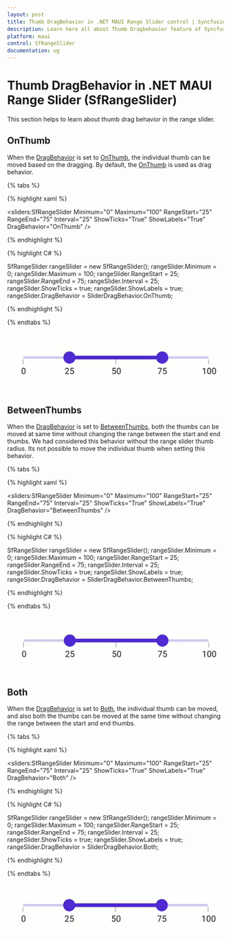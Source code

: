 ```yaml
---
layout: post
title: Thumb DragBehavior in .NET MAUI Range Slider control | Syncfusion
description: Learn here all about Thumb Dragbehavior feature of Syncfusion .NET MAUI Range Slider (SfRangeSlider) control and more.
platform: maui
control: SfRangeSlider
documentation: ug
---
```


# Thumb DragBehavior in .NET MAUI Range Slider (SfRangeSlider)

This section helps to learn about thumb drag behavior in the range slider.

## OnThumb

When the [DragBehavior](https://help.syncfusion.com/cr/maui/Syncfusion.Maui.Sliders.RangeSliderBase.html#Syncfusion_Maui_Sliders_RangeSliderBase_DragBehavior) is set to [OnThumb](https://help.syncfusion.com/cr/maui/Syncfusion.Maui.Sliders.SliderDragBehavior.html#Syncfusion_Maui_Sliders_SliderDragBehavior_OnThumb), the individual thumb can be moved based on the dragging. By default, the [OnThumb](https://help.syncfusion.com/cr/maui/Syncfusion.Maui.Sliders.SliderDragBehavior.html#Syncfusion_Maui_Sliders_SliderDragBehavior_OnThumb) is used as drag behavior.

{% tabs %}

{% highlight xaml %}

<sliders:SfRangeSlider Minimum="0" 
                       Maximum="100"
                       RangeStart="25"
                       RangeEnd="75"
                       Interval="25" 
                       ShowTicks="True"
                       ShowLabels="True"
                       DragBehavior="OnThumb" />

{% endhighlight %}

{% highlight C# %}

SfRangeSlider rangeSlider = new SfRangeSlider();
rangeSlider.Minimum = 0;
rangeSlider.Maximum = 100;
rangeSlider.RangeStart = 25;
rangeSlider.RangeEnd = 75;
rangeSlider.Interval = 25; 
rangeSlider.ShowTicks = true;
rangeSlider.ShowLabels = true;  
rangeSlider.DragBehavior = SliderDragBehavior.OnThumb;

{% endhighlight %}

{% endtabs %}

![DragBehavior OnThumb](images/drag-behavior/onthumb.gif)

## BetweenThumbs

When the [DragBehavior](https://help.syncfusion.com/cr/maui/Syncfusion.Maui.Sliders.RangeSliderBase.html#Syncfusion_Maui_Sliders_RangeSliderBase_DragBehavior) is set to [BetweenThumbs](https://help.syncfusion.com/cr/maui/Syncfusion.Maui.Sliders.SliderDragBehavior.html#Syncfusion_Maui_Sliders_SliderDragBehavior_BetweenThumbs), both the thumbs can be moved at same time without changing the range between the start and end thumbs. We had considered this behavior without the range slider thumb radius. Its not possible to move the individual thumb when setting this behavior.

{% tabs %}

{% highlight xaml %}

<sliders:SfRangeSlider Minimum="0" 
                       Maximum="100"
                       RangeStart="25"
                       RangeEnd="75"
                       Interval="25" 
                       ShowTicks="True"
                       ShowLabels="True"
                       DragBehavior="BetweenThumbs" />

{% endhighlight %}

{% highlight C# %}

SfRangeSlider rangeSlider = new SfRangeSlider();
rangeSlider.Minimum = 0;
rangeSlider.Maximum = 100;
rangeSlider.RangeStart = 25;
rangeSlider.RangeEnd = 75;
rangeSlider.Interval = 25; 
rangeSlider.ShowTicks = true;
rangeSlider.ShowLabels = true;   
rangeSlider.DragBehavior = SliderDragBehavior.BetweenThumbs;

{% endhighlight %}

{% endtabs %}

![DragBehavior Betweenthumb](images/drag-behavior/betweenthumb.gif)

## Both

When the  [DragBehavior](https://help.syncfusion.com/cr/maui/Syncfusion.Maui.Sliders.RangeSliderBase.html#Syncfusion_Maui_Sliders_RangeSliderBase_DragBehavior) is set to [Both](https://help.syncfusion.com/cr/maui/Syncfusion.Maui.Sliders.SliderDragBehavior.html#Syncfusion_Maui_Sliders_SliderDragBehavior_Both), the individual thumb can be moved, and also both the thumbs can be moved at the same time without changing the range between the start and end thumbs.

{% tabs %}

{% highlight xaml %}

<sliders:SfRangeSlider Minimum="0" 
                       Maximum="100"
                       RangeStart="25"
                       RangeEnd="75"
                       Interval="25" 
                       ShowTicks="True"
                       ShowLabels="True"
                       DragBehavior="Both" />

{% endhighlight %}

{% highlight C# %}

SfRangeSlider rangeSlider = new SfRangeSlider();
rangeSlider.Minimum = 0;
rangeSlider.Maximum = 100;
rangeSlider.RangeStart = 25;
rangeSlider.RangeEnd = 75;
rangeSlider.Interval = 25; 
rangeSlider.ShowTicks = true; 
rangeSlider.ShowLabels = true;  
rangeSlider.DragBehavior = SliderDragBehavior.Both;

{% endhighlight %}

{% endtabs %}

![DragBehavior Both](images/drag-behavior/both.gif)

